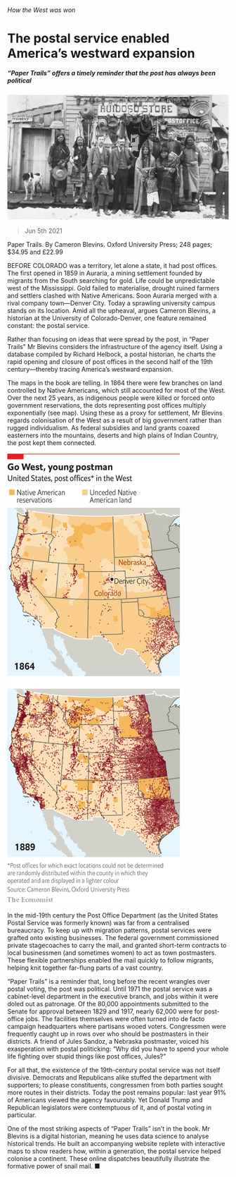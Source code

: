 ###### How the West was won

# The postal service enabled America’s westward expansion 

##### “Paper Trails” offers a timely reminder that the post has always been political 

![image](images/20210605_BKP002_0.jpg) 

> Jun 5th 2021 

Paper Trails. By Cameron Blevins. Oxford University Press; 248 pages; $34.95 and £22.99

BEFORE COLORADO was a territory, let alone a state, it had post offices. The first opened in 1859 in Auraria, a mining settlement founded by migrants from the South searching for gold. Life could be unpredictable west of the Mississippi. Gold failed to materialise, drought ruined farmers and settlers clashed with Native Americans. Soon Auraria merged with a rival company town—Denver City. Today a sprawling university campus stands on its location. Amid all the upheaval, argues Cameron Blevins, a historian at the University of Colorado-Denver, one feature remained constant: the postal service.


Rather than focusing on ideas that were spread by the post, in “Paper Trails” Mr Blevins considers the infrastructure of the agency itself. Using a database compiled by Richard Helbock, a postal historian, he charts the rapid opening and closure of post offices in the second half of the 19th century—thereby tracing America’s westward expansion.

The maps in the book are telling. In 1864 there were few branches on land controlled by Native Americans, which still accounted for most of the West. Over the next 25 years, as indigenous people were killed or forced onto government reservations, the dots representing post offices multiply exponentially (see map). Using these as a proxy for settlement, Mr Blevins regards colonisation of the West as a result of big government rather than rugged individualism. As federal subsidies and land grants coaxed easterners into the mountains, deserts and high plains of Indian Country, the post kept them connected.

![image](images/20210605_BKM915.png) 


In the mid-19th century the Post Office Department (as the United States Postal Service was formerly known) was far from a centralised bureaucracy. To keep up with migration patterns, postal services were grafted onto existing businesses. The federal government commissioned private stagecoaches to carry the mail, and granted short-term contracts to local businessmen (and sometimes women) to act as town postmasters. These flexible partnerships enabled the mail quickly to follow migrants, helping knit together far-flung parts of a vast country.

“Paper Trails” is a reminder that, long before the recent wrangles over postal voting, the post was political. Until 1971 the postal service was a cabinet-level department in the executive branch, and jobs within it were doled out as patronage. Of the 80,000 appointments submitted to the Senate for approval between 1829 and 1917, nearly 62,000 were for post-office jobs. The facilities themselves were often turned into de facto campaign headquarters where partisans wooed voters. Congressmen were frequently caught up in rows over who should be postmasters in their districts. A friend of Jules Sandoz, a Nebraska postmaster, voiced his exasperation with postal politicking: “Why did you have to spend your whole life fighting over stupid things like post offices, Jules?”

For all that, the existence of the 19th-century postal service was not itself divisive. Democrats and Republicans alike stuffed the department with supporters; to please constituents, congressmen from both parties sought more routes in their districts. Today the post remains popular: last year 91% of Americans viewed the agency favourably. Yet Donald Trump and Republican legislators were contemptuous of it, and of postal voting in particular.

One of the most striking aspects of “Paper Trails” isn’t in the book. Mr Blevins is a digital historian, meaning he uses data science to analyse historical trends. He built an accompanying website replete with interactive maps to show readers how, within a generation, the postal service helped colonise a continent. These online dispatches beautifully illustrate the formative power of snail mail. ■

